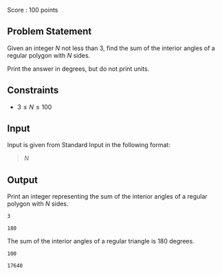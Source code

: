 Score : $100$ points

## Problem Statement

Given an integer $N$ not less than $3$, find the sum of the interior angles of a regular polygon with $N$ sides.

Print the answer in degrees, but do not print units.

## Constraints

- $3 \leq N \leq 100$

## Input

Input is given from Standard Input in the following format:

> $N$

## Output

Print an integer representing the sum of the interior angles of a regular polygon with $N$ sides.

```input1
3
```

```output1
180
```

The sum of the interior angles of a regular triangle is $180$ degrees.

```input2
100
```

```output2
17640
```